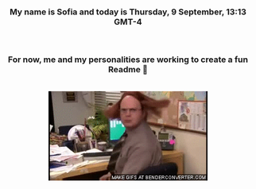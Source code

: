 


<div align="center">
<h3 >My name is Sofia and today is Thursday, 9 September, 13:13 GMT-4</h3><br>
<h3 >For now, me and my personalities are working to create a fun Readme 👋
</h3><br>
<img src='img/dwight.gif' alt='working...'/>
</div>
